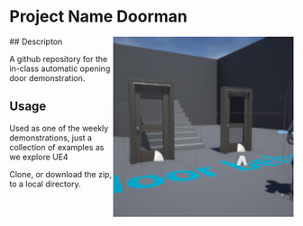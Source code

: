 # Project Name  Doorman
<img src="Saved/AutoScreenshot.png" width="320"  align="right" />
## Descripton

A github repository for the in-class automatic opening door demonstration. 

## Usage
Used as one of the weekly demonstrations, just a collection of examples as we explore UE4

Clone, or download the zip, to a local directory.
